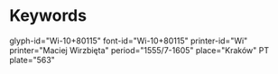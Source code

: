 # Keywords
glyph-id="Wi-10+80115"
font-id="Wi-10+80115"
printer-id="Wi"
printer="Maciej Wirzbięta"
period="1555/7-1605"
place="Kraków"
PT plate="563"
